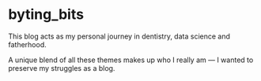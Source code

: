# byting_bits

This blog acts as my personal journey in dentistry, data science and fatherhood. 

A unique blend of all these themes makes up who I really am — I wanted to preserve my struggles as a blog.